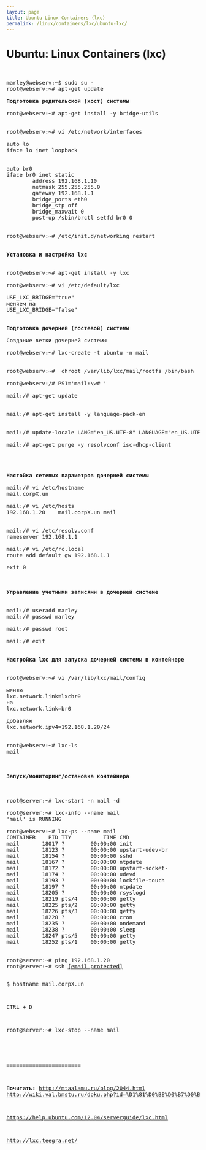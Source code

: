 ```yaml
---
layout: page
title: Ubuntu Linux Containers (lxc)
permalink: /linux/containers/lxc/ubuntu-lxc/
---
```



# Ubuntu: Linux Containers (lxc)


<pre>


marley@webserv:~$ sudo su -
root@webserv:~# apt-get update

<strong>Подготовка родительской (хост) системы</strong>

root@webserv:~# apt-get install -y bridge-utils


root@webserv:~# vi /etc/network/interfaces

auto lo
iface lo inet loopback


auto br0
iface br0 inet static
        address 192.168.1.10
        netmask 255.255.255.0
        gateway 192.168.1.1
        bridge_ports eth0
        bridge_stp off
        bridge_maxwait 0
        post-up /sbin/brctl setfd br0 0


root@webserv:~# /etc/init.d/networking restart


<strong>Установка и настройка lxc</strong>


root@webserv:~# apt-get install -y lxc

root@webserv:~# vi /etc/default/lxc

USE_LXC_BRIDGE="true"
меняем на
USE_LXC_BRIDGE="false"


<strong>Подготовка дочерней (гостевой) системы</strong>

Создание ветки дочерней системы

root@webserv:~# lxc-create -t ubuntu -n mail


root@webserv:~#  chroot /var/lib/lxc/mail/rootfs /bin/bash

root@webserv:/# PS1='mail:\w# '

mail:/# apt-get update


mail:/# apt-get install -y language-pack-en


mail:/# update-locale LANG="en_US.UTF-8" LANGUAGE="en_US.UTF-8" LC_ALL="en_US.UTF-8" LC_CTYPE="C"

mail:/# apt-get purge -y resolvconf isc-dhcp-client




<strong>Настойка сетевых параметров дочерней системы</strong>

mail:/# vi /etc/hostname
mail.corpX.un

mail:/# vi /etc/hosts
192.168.1.20    mail.corpX.un mail


mail:/# vi /etc/resolv.conf
nameserver 192.168.1.1

mail:/# vi /etc/rc.local
route add default gw 192.168.1.1

exit 0



<strong>Управление учетными записями в дочерней системе</strong>


mail:/# useradd marley
mail:/# passwd marley

mail:/# passwd root

mail:/# exit


<strong>Настройка lxc для запуска дочерней системы в контейнере</strong>


root@webserv:~# vi /var/lib/lxc/mail/config

меняю
lxc.network.link=lxcbr0
на
lxc.network.link=br0

добавляю
lxc.network.ipv4=192.168.1.20/24


root@webserv:~# lxc-ls
mail



<strong>Запуск/мониторинг/остановка контейнера</strong>



root@server:~# lxc-start -n mail -d

root@server:~# lxc-info --name mail
'mail' is RUNNING

root@webserv:~# lxc-ps --name mail
CONTAINER    PID TTY          TIME CMD
mail       18017 ?        00:00:00 init
mail       18123 ?        00:00:00 upstart-udev-br
mail       18154 ?        00:00:00 sshd
mail       18167 ?        00:00:00 ntpdate
mail       18172 ?        00:00:00 upstart-socket-
mail       18174 ?        00:00:00 udevd
mail       18193 ?        00:00:00 lockfile-touch
mail       18197 ?        00:00:00 ntpdate
mail       18205 ?        00:00:00 rsyslogd
mail       18219 pts/4    00:00:00 getty
mail       18225 pts/2    00:00:00 getty
mail       18226 pts/3    00:00:00 getty
mail       18228 ?        00:00:00 cron
mail       18235 ?        00:00:00 ondemand
mail       18238 ?        00:00:00 sleep
mail       18247 pts/5    00:00:00 getty
mail       18252 pts/1    00:00:00 getty


root@server:~# ping 192.168.1.20
root@server:~# ssh <a class="__cf_email__" href="../../../cdn-cgi/l/email-protection.html" data-cfemail="335e52415f564a73020a011d02050b1d021d0103">[email&#160;protected]</a><script cf-hash='f9e31' type="text/javascript">
/* <![CDATA[ */!function(){try{var t="currentScript"in document?document.currentScript:function(){for(var t=document.getElementsByTagName("script"),e=t.length;e--;)if(t[e].getAttribute("cf-hash"))return t[e]}();if(t&&t.previousSibling){var e,r,n,i,c=t.previousSibling,a=c.getAttribute("data-cfemail");if(a){for(e="",r=parseInt(a.substr(0,2),16),n=2;a.length-n;n+=2)i=parseInt(a.substr(n,2),16)^r,e+=String.fromCharCode(i);e=document.createTextNode(e),c.parentNode.replaceChild(e,c)}}}catch(u){}}();/* ]]> */</script>

$ hostname
mail.corpX.un

CTRL + D

root@server:~# lxc-stop --name mail

<!--
root@server:~# vi /etc/default/lxc

...
RUN=yes
CONF_DIR=/var/lib/lxc/
CONTAINERS="mail"
...

-->


=======================


<strong>Почитать:</strong>
http://mtaalamu.ru/blog/2044.html
http://wiki.val.bmstu.ru/doku.php?id=%D1%81%D0%BE%D0%B7%D0%B4%D0%B0%D0%BD%D0%B8%D0%B5_%D0%BE%D1%82%D0%BA%D0%B0%D0%B7%D0%BE%D1%83%D1%81%D1%82%D0%BE%D0%B9%D1%87%D0%B8%D0%B2%D1%8B%D1%85_unix_%D1%80%D0%B5%D1%88%D0%B5%D0%BD%D0%B8%D0%B9


https://help.ubuntu.com/12.04/serverguide/lxc.html

http://lxc.teegra.net/

</pre>

